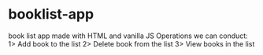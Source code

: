 # booklist-app
book list app made with HTML and vanilla JS
Operations we can conduct:
1> Add book to the list
2> Delete book from the list
3> View books in the list

